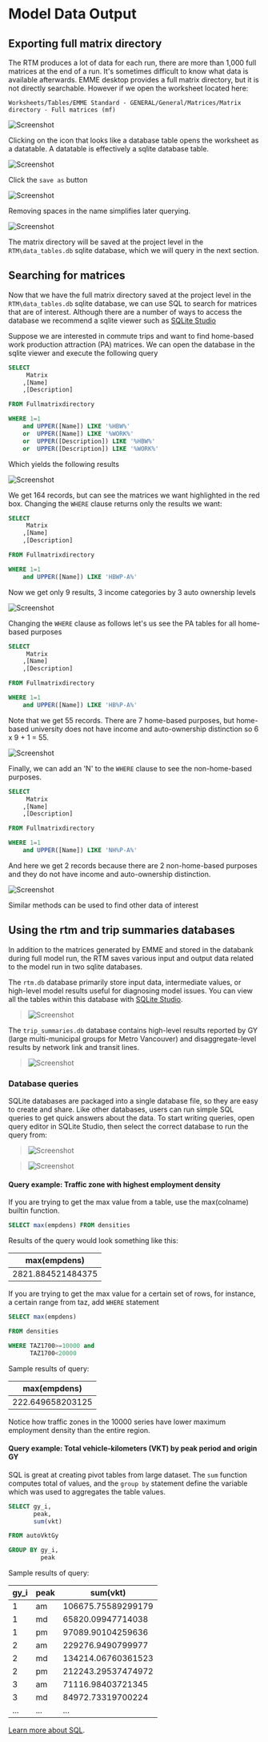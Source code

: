 
# Model Data Output

## Exporting full matrix directory

The RTM produces a lot of data for each run, there are more than 1,000 full matrices at the end of a run.  It's sometimes difficult to know what data is available afterwards.  EMME desktop provides a full matrix directory, but it is not directly searchable. However if we open the worksheet located here:

`Worksheets/Tables/EMME Standard - GENERAL/General/Matrices/Matrix directory - Full matrices (mf)`

![Screenshot](img/data_output/data_extraction_mf_worksheet.png)

Clicking on the icon that looks like a database table opens the worksheet as a datatable.  A datatable is effectively a sqlite database table.  

![Screenshot](img/data_output/data_extraction_datatablebutton.png)

Click the `save as` button 

![Screenshot](img/data_output/data_extraction_datatablesaveas.png)

Removing spaces in the name simplifies later querying.

![Screenshot](img/data_output/data_extraction_datatableremovespace.png)

The matrix directory will be saved at the project level in the `RTM\data_tables.db` sqlite database, which we will query in the next section.  

## Searching for matrices

Now that we have the full matrix directory saved at the project level in the `RTM\data_tables.db` sqlite database, we can use SQL to search for matrices that are of interest.  Although there are a number of ways to access the database we recommend a sqlite viewer such as [SQLite Studio]

Suppose we are interested in commute trips and want to find home-based work production attraction (PA) matrices.  We can open the database in the sqlite viewer and execute the following query

```SQL
SELECT 
     Matrix
    ,[Name]
    ,[Description]

FROM Fullmatrixdirectory

WHERE 1=1
    and UPPER([Name]) LIKE '%HBW%'
    or  UPPER([Name]) LIKE '%WORK%'
    or  UPPER([Description]) LIKE '%HBW%'
    or  UPPER([Description]) LIKE '%WORK%'

```

Which yields the following results

![Screenshot](img/data_output/mf_query_longresults.png)

We get 164 records, but can see the matrices we want highlighted in the red box.  Changing the `WHERE` clause returns only the results we want:

```SQL
SELECT 
     Matrix
    ,[Name]
    ,[Description]

FROM Fullmatrixdirectory

WHERE 1=1
    and UPPER([Name]) LIKE 'HBWP-A%'
```

Now we get only 9 results, 3 income categories by 3 auto ownership levels

![Screenshot](img/data_output/mf_query_shortresults.png)

Changing the `WHERE` clause as follows let's us see the PA tables for all home-based purposes

```SQL
SELECT 
     Matrix
    ,[Name]
    ,[Description]

FROM Fullmatrixdirectory

WHERE 1=1
    and UPPER([Name]) LIKE 'HB%P-A%'
```

Note that we get 55 records.  There are 7 home-based purposes, but home-based university does not have income and auto-ownership distinction so 6 x 9 + 1 = 55.  

![Screenshot](img/data_output/mf_query_hbresults.png)

Finally, we can add an 'N' to the `WHERE` clause to see the non-home-based purposes.  

```SQL
SELECT 
     Matrix
    ,[Name]
    ,[Description]

FROM Fullmatrixdirectory

WHERE 1=1
    and UPPER([Name]) LIKE 'NH%P-A%'
```

And here we get 2 records because there are 2 non-home-based purposes and they do not have income and auto-ownership distinction. 

![Screenshot](img/data_output/mf_query_nhresults.png)

Similar methods can be used to find other data of interest


## Using the rtm and trip summaries databases

In addition to the matrices generated by EMME and stored in the databank during full model run, the RTM saves various input and output data related to the model run in two sqlite databases.

The `rtm.db` database primarily store input data, intermediate values, or high-level model results useful for diagnosing model issues. You can view all the tables within this database with [SQLite Studio].
> ![Screenshot](img/data_output/databases_1_1.png)

<!-- 
NOT INCLUDING FOR NOW... Too much detail?

The following tables contain some key input data from the `rtm.db` database:

* **demographics**: Metro Vancouver growth projections used for the model run
* **dummies**: geographic dummies
* **ensembles**: groups of geographic regions
* **geographics**: geographic characteristics by traffic zones, such as parking rates, car share, and bike score.
* **metadata**: model scenario, year, and alternative definitions
* **parknride**: park and ride lot settings
* **segmentedHouseholds**: household segmentation by traffic zones
* **taz_index**: numbers of all traffic zones
* **timeSlicingFactors**: time slicing factors
* **timeSlicingFactorsGb**: time slicing factors full table

The following tables contain some intermediate values and high-level model results from the `rtm.db` database:

* **accessibilities**: distance-based accessibility measure
* **logsum_accessibilities**: logsum-utility-based accessibility measure
* **densities**: population and employment density
* **transit_adj**: transit bias adjustments
* **TripsBalCts**: 
* **TripsHhPrds**: 
* **TripsTazAtrs**: 
* **TripsTazPrds**:  -->

The `trip_summaries.db` database contains high-level results reported by GY (large multi-municipal groups for Metro Vancouver) and disaggregate-level results by network link and transit lines.
> ![Screenshot](img/data_output/databases_1_2.png)


### Database queries

SQLite databases are packaged into a single database file, so they are easy to create and share. Like other databases, users can run simple SQL queries to get quick answers about the data. To start writing queries, open query editor in SQLite Studio, then select the correct database to run the query from:
> ![Screenshot](img/data_output/database_query_1_1.png)

> ![Screenshot](img/data_output/database_query_1_2_1.png)


#### Query example: Traffic zone with highest employment density

If you are trying to get the max value from a table, use the max(colname) builtin function.

```sql
SELECT max(empdens) FROM densities
```

Results of the query would look something like this:

| max(empdens) |
|--------------|
|2821.884521484375|


If you are trying to get the max value for a certain set of rows, for instance, a certain range from taz, add `WHERE` statement

```sql
SELECT max(empdens) 

FROM densities 

WHERE TAZ1700>=10000 and 
      TAZ1700<20000
```

Sample results of query:

| max(empdens) |
|--------------|
|222.649658203125|

Notice how traffic zones in the 10000 series have lower maximum employment density than the entire region.


#### Query example: Total vehicle-kilometers (VKT) by peak period and origin GY

SQL is great at creating pivot tables from large dataset. The `sum` function computes total of values, and the `group by` statement define the variable which was used to aggregates the table values.

```sql
SELECT gy_i, 
       peak,
       sum(vkt) 

FROM autoVktGy 

GROUP BY gy_i,
         peak
```

Sample results of query:

| gy_i | peak | sum(vkt) |
|------|------|----------|
| 1 | am | 106675.75589299179 |
| 1 | md | 65820.09947714038 |
| 1 | pm | 97089.90104259636 |
| 2 | am | 229276.9490799977 |
| 2 | md | 134214.06760361523 |
| 2 | pm | 212243.29537474972 |
| 3 | am | 71116.98403721345 |
| 3 | md | 84972.73319700224 |
| ... | ... | ... |

[Learn more about SQL].


<!-- Links -->
[SQLite Studio]: https://sqlitestudio.pl/index.rvt?act=download
[Learn more about SQL]: https://www.w3schools.com/sql/

